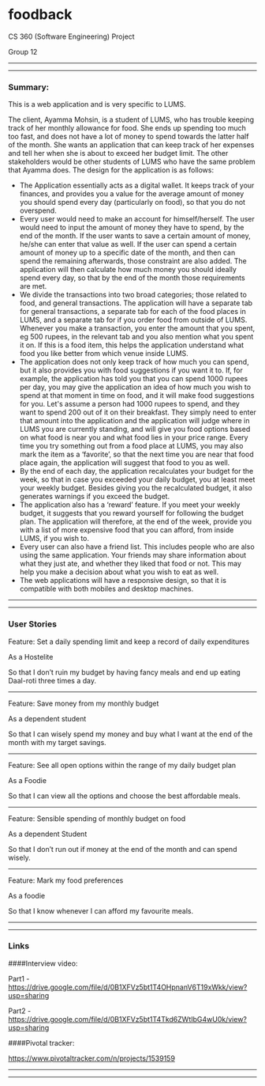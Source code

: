 # foodback
CS 360 (Software Engineering) Project

Group 12

_______
_______


### Summary:

This is a web application and is very specific to LUMS.

The client, Ayamma Mohsin, is a student of LUMS, who has trouble keeping track of her monthly allowance for food. She ends up spending too much too fast, and does not have a lot of money to spend towards the latter half of the month. She wants an application that can keep track of her expenses and tell her when she is about to exceed her budget limit. The other stakeholders would be other students of LUMS who have the same problem that Ayamma does.
The design for the application is as follows:
- The Application essentially acts as a digital wallet. It keeps track of your finances, and provides you a value for the average amount of money you should spend every day (particularly on food), so that you do not overspend.
- Every user would need to make an account for himself/herself. The user would need to input the amount of money they have to spend, by the end of the month. If the user wants to save a certain amount of money, he/she can enter that value as well. If the user can spend a certain amount of money up to a specific date of the month, and then can spend the remaining afterwards, those constraint are also added. The application will then calculate how much money you should ideally spend every day, so that by the end of the month those requirements are met.
- We divide the transactions into two broad categories; those related to food, and general transactions. The application will have a separate tab for general transactions, a separate tab for each of the food places in LUMS, and a separate tab for if you order food from outside of LUMS. Whenever you make a transaction, you enter the amount that you spent, eg 500 rupees, in the relevant tab and you also mention what you spent it on. If this is a food item, this helps the application understand what food you like better from which venue inside LUMS.
- The application does not only keep track of how much you can spend, but it also provides you with food suggestions if you want it to. If, for example, the application has told you that you can spend 1000 rupees per day, you may give the application an idea of how much you wish to spend at that moment in time on food, and it will make food suggestions for you. Let's assume a person had 1000 rupees to spend, and they want to spend 200 out of it on their breakfast. They simply need to enter that amount into the application and the application will judge where in LUMS you are currently standing, and will give you food options based on what food is near you and what food lies in your price range. Every time you try something out from a food place at LUMS, you may also mark the item as a ‘favorite’, so that the next time you are near that food place again, the application will suggest that food to you as well.
- By the end of each day, the application recalculates your budget for the week, so that in case you exceeded your daily budget, you at least meet your weekly budget. Besides giving you the recalculated budget, it also generates warnings if you exceed the budget.
- The application also has a ‘reward’ feature. If you meet your weekly budget, it suggests that you reward yourself for following the budget plan. The application will therefore, at the end of the week, provide you with a list of more expensive food that you can afford, from inside LUMS, if you wish to.
- Every user can also have a friend list. This includes people who are also using the same application. Your friends may share information about what they just ate, and whether they liked that food or not. This may help you make a decision about what you wish to eat as well.
- The web applications will have a responsive design, so that it is compatible with both mobiles and desktop machines.

_______
_______

### User Stories

Feature: Set a daily spending limit and keep a record of daily expenditures

As a Hostelite

So that I don’t ruin my budget by having fancy meals and end up eating Daal-roti three times a day.

_______

Feature: Save money from my monthly budget

As a dependent student

So that I can wisely spend my money and buy what I want at the end of the month with my target savings.

_______

Feature: See all open options within the range of my daily budget plan

As a Foodie

So that I can view all the options and choose the best affordable meals.

_______

Feature: Sensible spending of monthly budget on food

As a dependent Student

So that I don’t run out if money at the end of the month and can spend wisely.

_______

Feature: Mark my food preferences

As a foodie

So that I know whenever I can afford my favourite meals.

_______
_______

### Links

####Interview video:

Part1 - https://drive.google.com/file/d/0B1XFVz5bt1T4OHpnanV6T19xWkk/view?usp=sharing

Part2 - https://drive.google.com/file/d/0B1XFVz5bt1T4Tkd6ZWtIbG4wU0k/view?usp=sharing

####Pivotal tracker:

https://www.pivotaltracker.com/n/projects/1539159

_______
_______
